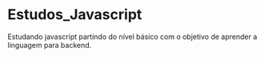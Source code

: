 # Estudos_Javascript
Estudando javascript partindo do nível básico com o objetivo de aprender a linguagem para backend.
